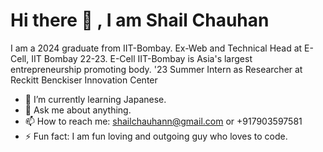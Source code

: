 <h1>Hi there 👋 , I am Shail Chauhan</h1>

I am a 2024 graduate from IIT-Bombay. Ex-Web and Technical Head at E-Cell, IIT Bombay 22-23. E-Cell IIT-Bombay is Asia's largest entrepreneurship promoting body.
'23 Summer Intern as Researcher at Reckitt Benckiser Innovation Center
<!--
**shailchauhann/shailchauhann** is a ✨ _special_ ✨ repository because its `README.md` (this file) appears on your GitHub profile.

Here are some ideas to get you started:
-->
- 🌱 I’m currently learning Japanese.
- 💬 Ask me about anything.
- 📫 How to reach me: shailchauhann@gmail.com or +917903597581 
- ⚡ Fun fact: I am fun loving and outgoing guy who loves to code.
